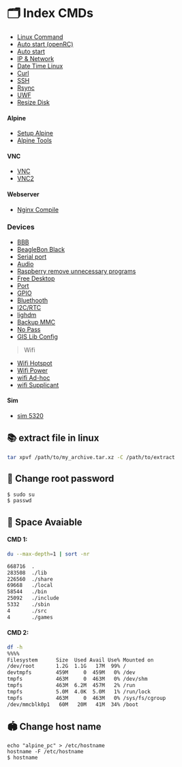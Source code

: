 # 🗂️ Index CMDs

- [Linux Command](./general_config/linux_command.md)
- [Auto start (openRC) ](general_config/auto_start_with_open_rc.md)
- [Auto start](./general_config/auto_start_old.md)
- [IP & Network](./general_config/ip_network.md)
- [Date Time Linux](./general_config/date_time.md)
- [Curl](./general_config/curl.md)
- [SSH](./ssh_server/Readme.md)
- [Rsync](./general_config/rsync.md)
- [UWF](./general_config/uwf.md)
- [Resize Disk ](./general_config/resize_disk_linux.md)

#### Alpine

- [Setup Alpine](./general_config/alpine_setup.md)
- [Alpine Tools](./general_config/alpine.md)

#### VNC

- [VNC](./general_config/vnc.md)
- [VNC2](./general_config/vnc2.md)

#### Webserver

- [Nginx Compile](./general_config/nginx_compile.md)

### Devices

- [BBB](./general_config/devices/BBB.md)
- [BeagleBon Black](./general_config/beaglebone_black.md)
- [Serial port](./general_config/devices/qextserialport.md)
- [Audio](./general_config/devices/audio.md)
- [Raspberry remove unnecessary programs](./general_config/devices/raspberry_remove_unnecessary_programs.md)
- [Free Desktop](./general_config/devices/free_desktop.md)
- [Port](./general_config/devices/ports.md)
- [GPIO](./general_config/gpio.md)
- [Bluethooth](./general_config/devices/bluetooth.md)
- [I2C/RTC](./general_config/devices/i2c_and_rtc.md)
- [lighdm](./general_config/devices//lightdm.md)
- [Backup MMC](./general_config/devices/backup_EMMC.md)
- [No Pass](./general_config/devices/NoPass.md)
- [GIS Lib Config](./general_config/devices/gis_lib_config.md)

> Wifi

- [Wifi Hotspot](./general_config/devices/wifi_hotspot.md)
- [Wifi Power](./general_config/devices/wifi_power_management.md)
- [wifi Ad-hoc](./general_config/devices/wifi-direct/ad-hoc.md)
- [wifi Supplicant](./general_config/devices/wifi-direct/wpaSupplicant.md)

#### Sim

- [sim 5320](./general_config/devices/sim5320.md)

## 📚 extract file in linux

```bash
tar xpvf /path/to/my_archive.tar.xz -C /path/to/extract

```

## 🔑 Change root password

```bash
$ sudo su
$ passwd
```

## 💽 Space Avaiable

#### **CMD 1:**

```bash
du --max-depth=1 | sort -nr

668716  .
283508  ./lib
226560  ./share
69668   ./local
58544   ./bin
25092   ./include
5332    ./sbin
4       ./src
4       ./games

```

#### **CMD 2:**

```bash
df -h
%%%%
Filesystem      Size  Used Avail Use% Mounted on
/dev/root       1.2G  1.1G   17M  99% /
devtmpfs        459M     0  459M   0% /dev
tmpfs           463M     0  463M   0% /dev/shm
tmpfs           463M  6.2M  457M   2% /run
tmpfs           5.0M  4.0K  5.0M   1% /run/lock
tmpfs           463M     0  463M   0% /sys/fs/cgroup
/dev/mmcblk0p1   60M   20M   41M  34% /boot

```

## 🏟️ Change host name

```
echo "alpine_pc" > /etc/hostname
hostname -F /etc/hostname
$ hostname
```
